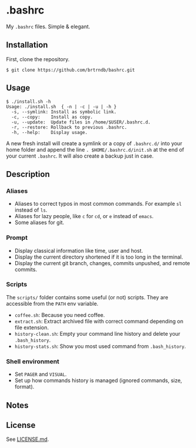 # .bashrc

My `.bashrc` files. Simple & elegant.

## Installation

First, clone the repository.

```shell
$ git clone https://github.com/brtrndb/bashrc.git
```

## Usage

```shell
$ ./install.sh -h
Usage: ./install.sh  { -n | -c | -u | -h }
  -s, --symlink: Install as symbolic link.
  -c, --copy:    Install as copy.
  -u, --update:  Update files in /home/$USER/.bashrc.d.
  -r, --restore: Rollback to previous .bashrc.
  -h, --help:    Display usage.
```

A new fresh install will create a symlink or a copy of `.bashrc.d/` into your home folder and append the
line `. $HOME/.bashrc.d/init.sh` at the end of your current `.bashrc`. It will also create a backup just in case.

## Description

### Aliases

- Aliases to correct typos in most common commands. For example `sl` instead of `ls`.
- Aliases for lazy people, like `c` for `cd`, or `e` instead of `emacs`.
- Some aliases for git.

### Prompt

- Display classical information like time, user and host.
- Display the current directory shortened if it is too long in the terminal.
- Display the current git branch, changes, commits unpushed, and remote commits.

### Scripts

The `scripts/` folder contains some useful (or not) scripts. They are accessible from the `PATH` env variable.

- `coffee.sh`: Because you need coffee.
- `extract.sh`: Extract archived file with correct command depending on file extension.
- `history-clean.sh`: Empty your command line history and delete your `.bash_history`.
- `history-stats.sh`: Show you most used command from `.bash_history`.

### Shell environment

- Set `PAGER` and `VISUAL`.
- Set up how commands history is managed (ignored commands, size, format).

## Notes

## License

See [LICENSE.md](./LICENSE.md).
